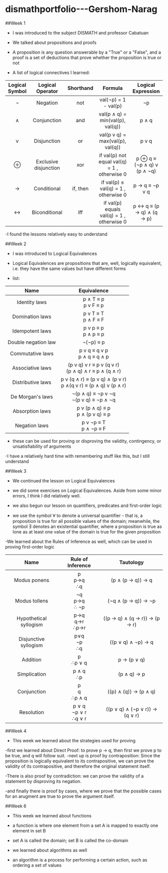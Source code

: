 # dismathportfolio---Gershom-Narag

##Week 1
- I was introduced to the subject DISMATH and professor Cabatuan

- We talked about propositions and proofs

- A proposition is any question answerable by a "True" or a "False", and a proof is a set of deductions that prove whether the proposition is true or not

- A list of logical connectives I learned:

| Logical Symbol  |  Logical Operator     | Shorthand | Formula                                       | Logical Expression             |
| :-------------: |:---------------------:|:---------:|:---------------------------------------------:|:-----------------------------:|
| ¬               | Negation              | not       | val(¬p) = 1 - val(p)                          | ¬p                           |
| ∧               | Conjunction           | and       | val(p ∧ q) = min(val(p), val(q))              | p ∧ q                          
| v               | Disjunction           | or        | val(p v q) = max(val(p), val(q))              | p v q                        |
| ⊕              | Exclusive disjunction | xor       | if val(p)  not equal val(q) = 1 , otherwise  0|  p ⊕ q  ≡ (¬p ∧ q) v (p ∧ ¬q) |
| →               | Conditional           | if, then  | if val(p)  ≤ val(q) = 1 , otherwise  0        | p → q ≡  ¬p v q              |
| ↔               | Biconditional         | iff       | if val(p) equals val(q) = 1 , otherwise  0    |  p ↔ q ≡ (p → q) ∧ (q → p)    |

-I found the lessons relatively easy to understand

##Week 2

- I was introduced to Logical Equivalences

- Logical Equivalences are propositions that are, well, logically equivalent, i.e. they have the same values but have different forms
- list:

|         Name        |                           Equivalence                                 |
|:-------------------:|:--------------------------------------------------------------------: |
|    Identity laws    |                      p ∧ T ≡ p <br> p v F ≡ p                         |
|   Domination laws   |                       p v T ≡ T <br> p ∧ F ≡ F                        |
|   Idempotent laws   |                       p v p ≡ p <br> p ∧ p ≡ p                        |
| Double negation law |                            ¬(¬p) ≡ p                                  |
|   Commutative laws  |                   p v q ≡ q v p <br> p ∧ q ≡ q ∧ p                    |
|   Associative laws  |       (p v q) v r ≡ p v (q v r) <br> (p ∧ q) ∧ r ≡ p ∧ (q ∧ r)        |
|  Distributive laws  | p v (q ∧ r) ≡ (p v q) ∧ (p v r) <br>  p ∧(q v r) ≡ (p ∧ q) v (p ∧ r)  |
|   De Morgan's laws  |              ¬(p ∧ q) ≡ ¬p v ¬q <br> ¬(p v q) ≡ ¬p ∧ ¬q               |
|   Absorption laws   |                 p v (p ∧ q) ≡ p <br> p ∧ (p v q) ≡ p                  |
|    Negation laws    |                     p v ¬p ≡ T <br> p ∧ ¬p ≡ F                        |

- these can be used for proving or disproving the validity, contingency, or unsatisfiability of arguments

-I have a relatively hard time with remembering stuff like this, but I still understand

##Week 3

- We continued the lesson on Logical Equivalences

- we did some exercises on Logical Equivalences. Aside from some minor errors, I think I did relatively well.

- we also begun our lesson on quantifiers, predicates and first-order logic

- we use the symbol Ɐ to denote a universal quantifier -  that is, a proposition is true for all possible values of the domain; meanwhile, the symbol Ǝ denotes an existential quantifier, where a proposition is true as lone as at least one value of the domain is true for the given proposition

-We learned about the Rules of Inference as well, which can be used in proving first-order logic


|          Name          |   Rule of Inference       |            Tautology           |
|:---------------------: |:-------------------------:|:-----------------------------:|
|      Modus ponens      |       p<br>p→q<br>∴q      |        (p ∧ (p → q)) → q       |
|      Modus tollens     |     ¬q<br>p→q<br>∴ ¬p     |       (¬q ∧ (p → q)) → ¬p      |
| Hypothetical syllogism |     p→q<br>q→r<br>∴p→r    |  ((p → q) ∧ (q → r)) → (p → r) |
|  Disjunctive syllogism |      p∨q<br>¬p<br>∴q      |       ((p ∨ q) ∧ ¬p) → q       |
|        Addition        |       p<br>∴p ∨ q         |           p → (p ∨ q)          |
|      Simplication      |       p ∧ q<br>∴p         |           (p ∧ q) → p          |
|       Conjunction      |      p<br>q<br>∴p ∧ q     |      ((p) ∧ (q)) → (p ∧ q)     |
|       Resolution       | p ∨ q<br>¬p ∨ r<br>∴q ∨ r | ((p ∨ q) ∧ (¬p ∨ r)) → (q ∨ r) |

##Week 4

- This week we learned about the strategies used for proving

-first we learned about Direct Proof: to prove p → q, then first we prove p to be true, and q will follow suit.
-next up is proof by contraposition: Since the proposition is logically equivalent to its contrapositive, we can prove the validity of its contrapositive, and therefore the original statement itself.

-There is also proof by contradiction: we can prove the validity of a statement by disproving its negation.

-and finally there is proof by cases, where we prove that the possible cases for an arugment are true to prove the argument itself.

##Week 6

 - This week we learned about functions

 - a function is where one element from a set A is mapped to exactly one element in set B

 - set A is called the domain; set B is called the co-domain

 - we learned about algorithms as well

 - an algorithm is a process for performing a certain action, such as ordering a set of values
